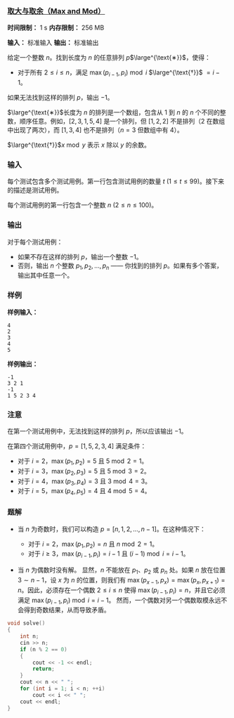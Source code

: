 ### [取大与取余（Max and Mod）](https://codeforces.com/problemset/problem/2084/A)

**时间限制：** 1 s
**内存限制：** 256 MB

**输入：** 标准输入
**输出：** 标准输出



给定一个整数 $n$。找到长度为 $n$ 的任意排列 $p$$\large^{\text{∗}}$，使得：

- 对于所有 $2 \le i \le n$，满足 $\max(p_{i - 1}, p_i) \bmod i$ $\large^{\text{†}}$ $= i - 1$。

如果无法找到这样的排列 $p$，输出 $-1$。

$\large^{\text{∗}}$长度为 $n$ 的排列是一个数组，包含从 $1$ 到 $n$ 的 $n$ 个不同的整数，顺序任意。例如，$[2,3,1,5,4]$ 是一个排列，但 $[1,2,2]$ 不是排列（$2$ 在数组中出现了两次），而 $[1,3,4]$ 也不是排列（$n=3$ 但数组中有 $4$）。

$\large^{\text{†}}$$x \bmod y$ 表示 $x$ 除以 $y$ 的余数。







### 输入

每个测试包含多个测试用例。第一行包含测试用例的数量 $t$ ($1 \le t \le 99$)。接下来的描述是测试用例。

每个测试用例的第一行包含一个整数 $n$ ($2 \le n \le 100$)。





### 输出

对于每个测试用例：

- 如果不存在这样的排列 $p$，输出一个整数 $-1$。
- 否则，输出 $n$ 个整数 $p_1, p_2, \ldots, p_n$ —— 你找到的排列 $p$。如果有多个答案，输出其中任意一个。





### 样例

**样例输入：**

```
4
2
3
4
5
```



**样例输出：**

```
-1
3 2 1
-1
1 5 2 3 4
```





### 注意

在第一个测试用例中，无法找到这样的排列 $p$，所以应该输出 $-1$。

在第四个测试用例中，$p = [1, 5, 2, 3, 4]$ 满足条件：

- 对于 $i = 2$，$\max(p_1, p_2) = 5$ 且 $5 \bmod 2 = 1$。
- 对于 $i = 3$，$\max(p_2, p_3) = 5$ 且 $5 \bmod 3 = 2$。
- 对于 $i = 4$，$\max(p_3, p_4) = 3$ 且 $3 \bmod 4 = 3$。
- 对于 $i = 5$，$\max(p_4, p_5) = 4$ 且 $4 \bmod 5 = 4$。





### 题解

* 当 $n$ 为奇数时，我们可以构造 $p = [n, 1, 2, \ldots, n - 1]$。在这种情况下：
    * 对于 $i = 2$，$\max(p_1, p_2) = n$ 且 $n \bmod 2 = 1$。
    * 对于 $i \geq 3$，$\max(p_{i - 1}, p_i) = i - 1$ 且 $(i - 1) \bmod i = i - 1$。

* 当 $n$ 为偶数时没有解。
    显然，$n$ 不能放在 $p_1$、$p_2$ 或 $p_n$ 处。如果 $n$ 放在位置 $3 \sim n - 1$，设 $x$ 为 $n$ 的位置，则我们有 $\max(p_{x - 1}, p_x) = \max(p_x, p_{x + 1}) = n$。因此，必须存在一个偶数 $2 \leq i \leq n$ 使得 $\max(p_{i - 1}, p_i) = n$，并且它必须满足 $\max(p_{i - 1}, p_i) \bmod i = i - 1$。
    然而，一个偶数对另一个偶数取模永远不会得到奇数结果，从而导致矛盾。



```cpp
void solve()
{
	int n;
	cin >> n;
	if (n % 2 == 0)
	{
		cout << -1 << endl;
		return;
	}
	cout << n << " ";
	for (int i = 1; i < n; ++i)
		cout << i << " ";
	cout << endl;
}
```

